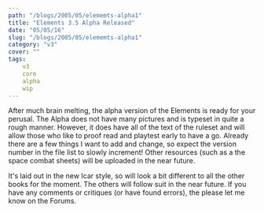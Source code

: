 ```yaml
---
path: "/blogs/2005/05/elememts-alpha1"
title: "Elements 3.5 Alpha Released"
date: "05/05/16"
slug: "/blogs/2005/05/elememts-alpha1"
category: "v3"
cover: ""
tags:
    v3
    core
    alpha
    wip
---
```

After much brain melting, the alpha version of the Elements is ready for your perusal. The Alpha does not have many pictures and is typeset in quite a rough manner. However, it does have all of the text of the ruleset and will allow those who like to proof read and playtest early to have a go. Already there are a few things I want to add and change, so expect the version number in the file list to slowly increment! Other resources (such as a the space combat sheets) will be uploaded in the near future.

It's laid out in the new Icar style, so will look a bit different to all the other books for the moment. The others will follow suit in the near future. If you have any comments or critiques (or have found errors), the please let me know on the Forums.